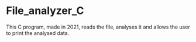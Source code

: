 # File_analyzer_C
This C program, made in 2021, reads the file, analyses it and allows the user to print the analysed data.
